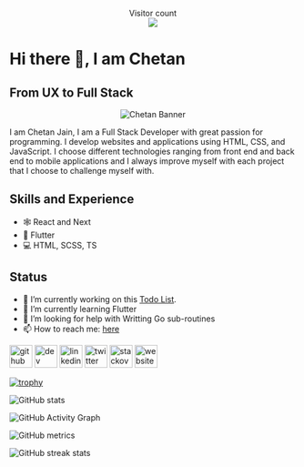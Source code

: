 <p align="center"> 
  Visitor count<br>
  <img src="https://profile-counter.glitch.me/jainChetan81/count.svg" />
</p>

# Hi there 👋, I am Chetan
## From UX to Full Stack

 <p align="center">
    <img src="https://ik.imagekit.io/clhowstalgz/icons/illustration" alt="Chetan Banner" />
</p>

I am Chetan Jain, I am a Full Stack Developer with great passion for programming. I develop websites and applications using HTML, CSS, and JavaScript. I choose different technologies ranging from front end and back end to mobile applications and I always improve myself with each project that I choose to challenge myself with.

## Skills and Experience
* 🕸️ React and Next
* 📱 Flutter
* 💻 HTML, SCSS, TS

## Status
- 🔭 I’m currently working on this [Todo List](https://github.com/jainChetan81/Todo-List). 
- 🌱 I’m currently learning Flutter 
- 🤔 I’m looking for help with Writting Go sub-routines 
- 📫 How to reach me: [here](https://thechetanjain.in/#contact) 


[<img src='https://cdn.jsdelivr.net/npm/simple-icons@3.0.1/icons/github.svg' alt='github' height='40'>](https://github.com/jainChetan81)    [<img src='https://cdn.jsdelivr.net/npm/simple-icons@3.0.1/icons/dev-dot-to.svg' alt='dev' height='40'>](https://dev.to/https://dev.to/jainchetan81)     [<img src='https://cdn.jsdelivr.net/npm/simple-icons@3.0.1/icons/linkedin.svg' alt='linkedin' height='40'>](https://www.linkedin.com/in/https://www.linkedin.com/in/jainchetan81//)    [<img src='https://cdn.jsdelivr.net/npm/simple-icons@3.0.1/icons/twitter.svg' alt='twitter' height='40'>](https://twitter.com/https://twitter.com/jainchetn)    [<img src='https://cdn.jsdelivr.net/npm/simple-icons@3.0.1/icons/stackoverflow.svg' alt='stackoverflow' height='40'>](https://stackoverflow.com/users/https://stackoverflow.com/users/10671677/jainchetan81)    [<img src='https://cdn.jsdelivr.net/npm/simple-icons@3.0.1/icons/icloud.svg' alt='website' height='40'>](https://thechetanjain.in/)  

[![trophy](https://github-profile-trophy.vercel.app/?username=jainChetan81)](https://github.com/ryo-ma/github-profile-trophy)

![GitHub stats](https://github-readme-stats.vercel.app/api?username=jainChetan81&show_icons=true)  

![GitHub Activity Graph](https://activity-graph.herokuapp.com/graph?username=jainChetan81)  

![GitHub metrics](https://metrics.lecoq.io/jainChetan81)  

![GitHub streak stats](https://github-readme-streak-stats.herokuapp.com/?user=jainChetan81)  
